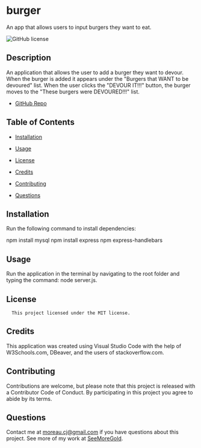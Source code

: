 # burger
An app that allows users to input burgers they want to eat.

![GitHub license](https://img.shields.io/badge/license-MIT-blue.svg)

## Description

An application that allows the user to add a burger they want to devour. When the burger is added it appears under the "Burgers that WANT to be devoured" list. When the user clicks the "DEVOUR IT!!!" button, the burger moves to the "These burgers were DEVOURED!!!" list. 

* [GitHub Repo](https://github.com/SeeMoreGold/burger)


## Table of Contents

* [Installation](#installation)

* [Usage](#usage)

* [License](#license)

* [Credits](#credits)

* [Contributing](#contribute)

* [Questions](#questions)

## Installation

Run the following command to install dependencies:

npm install mysql
npm install express
npm express-handlebars

## Usage

Run the application in the terminal by navigating to the root folder and typing the command: node server.js.

## License
      
      This project licensed under the MIT license.

## Credits

This application was created using Visual Studio Code with the help of W3Schools.com, DBeaver, and the users of stackoverflow.com.

## Contributing

Contributions are welcome, but please note that this project is released with a Contributor Code of Conduct. By participating in this project you agree to abide by its terms.

## Questions

Contact me at moreau.cj@gmail.com if you have questions about this project.
See more of my work at [SeeMoreGold](https://github.com/SeeMoreGold/).
